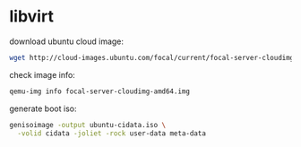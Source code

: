 # libvirt

download ubuntu cloud image:
```bash
wget http://cloud-images.ubuntu.com/focal/current/focal-server-cloudimg-amd64.img
```

check image info:
```bash
qemu-img info focal-server-cloudimg-amd64.img
```

generate boot iso:
```bash
genisoimage -output ubuntu-cidata.iso \
  -volid cidata -joliet -rock user-data meta-data
```
